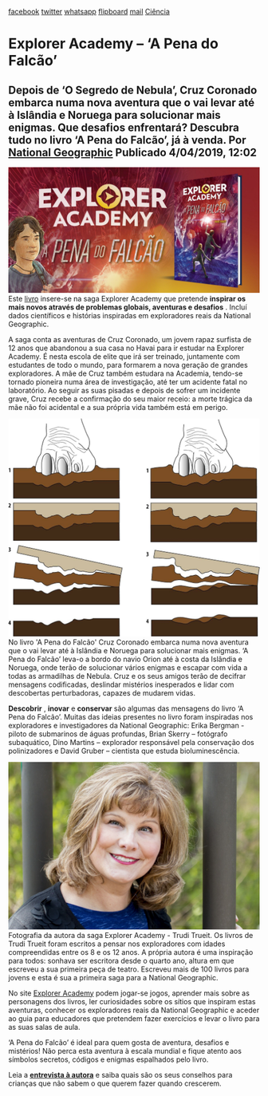 [facebook](https://www.facebook.com/sharer/sharer.php?u=https%3A%2F%2Fwww.natgeo.pt%2Fciencia%2F2019%2F04%2Fexplorer-academy-a-pena-do-falcao) [twitter](https://twitter.com/share?url=https%3A%2F%2Fwww.natgeo.pt%2Fciencia%2F2019%2F04%2Fexplorer-academy-a-pena-do-falcao&via=natgeo&text=Explorer%20Academy%20%E2%80%93%20%E2%80%98A%20Pena%20do%20Falc%C3%A3o%E2%80%99) [whatsapp](https://web.whatsapp.com/send?text=https%3A%2F%2Fwww.natgeo.pt%2Fciencia%2F2019%2F04%2Fexplorer-academy-a-pena-do-falcao) [flipboard](https://share.flipboard.com/bookmarklet/popout?v=2&title=Explorer%20Academy%20%E2%80%93%20%E2%80%98A%20Pena%20do%20Falc%C3%A3o%E2%80%99&url=https%3A%2F%2Fwww.natgeo.pt%2Fciencia%2F2019%2F04%2Fexplorer-academy-a-pena-do-falcao) [mail](mailto:?subject=NatGeo&body=https%3A%2F%2Fwww.natgeo.pt%2Fciencia%2F2019%2F04%2Fexplorer-academy-a-pena-do-falcao%20-%20Explorer%20Academy%20%E2%80%93%20%E2%80%98A%20Pena%20do%20Falc%C3%A3o%E2%80%99) [Ciência](https://www.natgeo.pt/ciencia) 
# Explorer Academy – ‘A Pena do Falcão’ 
## Depois de ‘O Segredo de Nebula’, Cruz Coronado embarca numa nova aventura que o vai levar até à Islândia e Noruega para solucionar mais enigmas. Que desafios enfrentará? Descubra tudo no livro ‘A Pena do Falcão’, já à venda. Por [National Geographic](https://www.natgeo.pt/autor/national-geographic) Publicado 4/04/2019, 12:02 
![](img/files_styles_image_00_public_explorerbanner.jpg)
Este [livro](https://leyaonline.com/pt/livros/infantil-e-juvenil/10-anos/literatura-infantil/a-pena-do-falcao/) insere-se na saga Explorer Academy que pretende **inspirar os mais novos através de problemas globais, aventuras e desafios** . Incluí dados científicos e histórias inspiradas em exploradores reais da National Geographic. 

A saga conta as aventuras de Cruz Coronado, um jovem rapaz surfista de 12 anos que abandonou a sua casa no Havai para ir estudar na Explorer Academy. É nesta escola de elite que irá ser treinado, juntamente com estudantes de todo o mundo, para formarem a nova geração de grandes exploradores. A mãe de Cruz também estudara na Academia, tendo-se tornado pioneira numa área de investigação, até ter um acidente fatal no laboratório. Ao seguir as suas pisadas e depois de sofrer um incidente grave, Cruz recebe a confirmação do seu maior receio: a morte trágica da mãe não foi acidental e a sua própria vida também está em perigo. 

![No livro 'A Pena do Falcão' Cruz Coronado embarca numa nova aventura que o vai levar ...](img/files_styles_image_00_public_picture.jpg)
No livro 'A Pena do Falcão' Cruz Coronado embarca numa nova aventura que o vai levar até à Islândia e Noruega para solucionar mais enigmas. ‘A Pena do Falcão’ leva-o a bordo do navio Orion até à costa da Islândia e Noruega, onde terão de solucionar vários enigmas e escapar com vida a todas as armadilhas de Nebula. Cruz e os seus amigos terão de decifrar mensagens codificadas, deslindar mistérios inesperados e lidar com descobertas perturbadoras, capazes de mudarem vidas. 

**Descobrir** , **inovar** e **conservar** são algumas das mensagens do livro ‘A Pena do Falcão’. Muitas das ideias presentes no livro foram inspiradas nos exploradores e investigadores da National Geographic: Erika Bergman - piloto de submarinos de águas profundas, Brian Skerry – fotógrafo subaquático, Dino Martins – explorador responsável pela conservação dos polinizadores e David Gruber – cientista que estuda bioluminescência. 

![Fotografia da autora da saga Explorer Academy - Trudi Trueit](img/files_styles_image_00_public_trudi_01_0_0.jpg)
Fotografia da autora da saga Explorer Academy - Trudi Trueit. Os livros de Trudi Trueit foram escritos a pensar nos exploradores com idades compreendidas entre os 8 e os 12 anos. A própria autora é uma inspiração para todos: sonhava ser escritora desde o quarto ano, altura em que escreveu a sua primeira peça de teatro. Escreveu mais de 100 livros para jovens e esta é sua a primeira saga para a National Geographic. 

No site [Explorer Academy](https://kids.nationalgeographic.com/explorer-academy/) podem jogar-se jogos, aprender mais sobre as personagens dos livros, ler curiosidades sobre os sítios que inspiram estas aventuras, conhecer os exploradores reais da National Geographic e aceder ao guia para educadores que pretendem fazer exercícios e levar o livro para as suas salas de aula. 

‘A Pena do Falcão’ é ideal para quem gosta de aventura, desafios e mistérios! Não perca esta aventura à escala mundial e fique atento aos símbolos secretos, códigos e enigmas espalhados pelo livro. 

Leia a **[entrevista à autora](https://www.natgeo.pt/ciencia/2018/11/entrevista-trudi-trueit-autora-da-saga-explorer-academy)** e saiba quais são os seus conselhos para crianças que não sabem o que querem fazer quando crescerem. 


